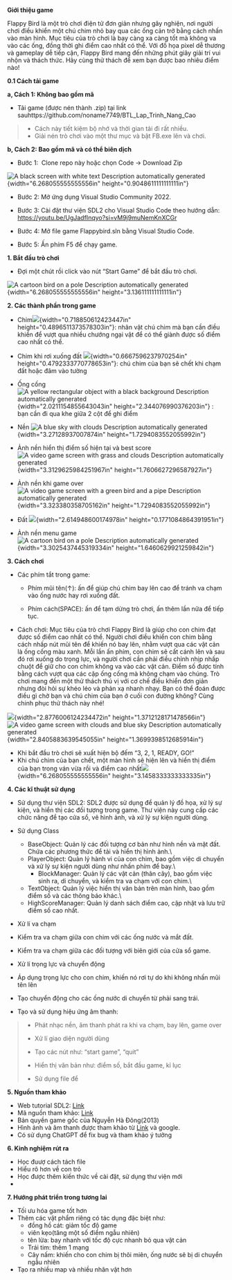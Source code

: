 **Giới thiệu game**

Flappy Bird là một trò chơi điện tử đơn giản nhưng gây nghiện, nơi người
chơi điều khiển một chú chim nhỏ bay qua các ống cản trở bằng cách nhấn
vào màn hình. Mục tiêu của trò chơi là bay càng xa càng tốt mà không va
vào các ống, đồng thời ghi điểm cao nhất có thể. Với đồ họa pixel dễ
thương và gameplay dễ tiếp cận, Flappy Bird mang đến những phút giây
giải trí vui nhộn và thách thức. Hãy cùng thử thách để xem bạn được bao
nhiêu điểm nào!

**0.1 Cách tải game**

**a, Cách 1: Không bao gồm mã**

- Tải game (được nén thành .zip) tại link
sauhttps://github.com/noname7749/BTL\_Lap\_Trinh\_Nang\_Cao

>-  Cách này tiết kiệm bộ nhớ và thời gian tải đi rất nhiều.
>-  Giải nén trò chơi vào một thư mục và bật FB.exe lên và chơi.

**b, Cách 2: Bao gồm mã và có thể biên dịch**

- Bước 1:  Clone repo này hoặc chọn Code -&gt; Download Zip 

![A black screen with white text Description automatically
generated](media/image1.png){width="6.268055555555556in"
height="0.9048611111111111in"}

- Bước 2: Mở ứng dụng Visual Studio Community 2022.

- Bước 3: Cài đặt thư viện SDL2 cho Visual Studio Code theo hướng dẫn:
<https://youtu.be/UgJadfInqyo?si=vM9j9muNemKnXCGr>

- Bước 4: Mở file game Flappybird.sln bằng Visual Studio Code.

- Bước 5: Ấn phím F5 để chạy game.

**1. Bắt đầu trò chơi**

- Đợi một chút rồi click vào nút “Start Game” để bắt đầu trò chơi.

![A cartoon bird on a pole Description automatically
generated](media/image2.png){width="6.268055555555556in"
height="3.136111111111111in"}

**2. Các thành phần trong game**

- Chim![](media/image3.png){width="0.718850612423447in"
height="0.4896511373578303in"}: nhân vật chú chim mà bạn cần điều khiển
để vượt qua nhiều chướng ngại vật để có thể giành được số điểm cao nhất
có thể.

- Chim khi rơi xuống đất
![](media/image4.png){width="0.6667596237970254in"
height="0.4792333770778653in"}: chú chim của bạn sẽ chết khi chạm đất
hoặc đâm vào tường

- Ống cống ![A yellow rectangular object with a black background
Description automatically
generated](media/image5.png){width="2.0211154855643043in"
height="2.344076990376203in"} : bạn cần đi qua khe giữa 2 cột để ghi
điểm

- Nền ![A blue sky with clouds Description automatically
generated](media/image6.png){width="3.27128937007874in"
height="1.7294083552055992in"}

- Ảnh nền hiển thị điểm số hiện tại và best score ![A video game screen
with grass and clouds Description automatically
generated](media/image7.png){width="3.3129625984251967in"
height="1.7606627296587927in"}

- Ảnh nền khi game over ![A video game screen with a green bird and a pipe
Description automatically
generated](media/image8.png){width="3.323380358705162in"
height="1.7294083552055992in"}

- Đất ![](media/image9.png){width="2.614948600174978in"
height="0.1771084864391951in"}

- Ảnh nền menu game![A cartoon bird on a pole Description automatically
generated](media/image10.png){width="3.3025437445319334in"
height="1.6460629921259842in"}

**3. Cách chơi**

- Các phím tắt trong game:

  - Phím mũi tên(↑): ấn để giúp chú chim bay lên cao để tránh va chạm vào
ống nước hay rơi xuống đất.

  - Phím cách(SPACE): ấn để tạm dừng trò chơi, ấn thêm lần nữa để tiếp tục.

- Cách chơi: Mục tiêu của trò chơi Flappy Bird là giúp cho con chim đạt
được số điểm cao nhất có thể. Người chơi điều khiển con chim bằng cách
nhấp nút mũi tên để khiến nó bay lên, nhằm vượt qua các vật cản là ống
cống màu xanh. Mỗi lần ấn phím, con chim sẽ cất cánh lên và sau đó rơi
xuống do trọng lực, và người chơi cần phải điều chỉnh nhịp nhấp chuột để
giữ cho con chim không va vào các vật cản. Điểm số được tính bằng cách
vượt qua các cặp ống cống mà không chạm vào chúng. Trò chơi mang đến một
thử thách thú vị với cơ chế điều khiển đơn giản nhưng đòi hỏi sự khéo
léo và phản xạ nhanh nhạy. Bạn có thể đoán được điều gì chờ bạn và chú
chim của bạn ở cuối con đường không? Cùng chinh phục thử thách này nhé!

![](media/image11.png){width="2.8776006124234472in"
height="1.3712128171478566in"}![A video game screen with clouds and blue
sky Description automatically
generated](media/image12.png){width="2.8405883639545055in"
height="1.3699398512685914in"}

- Khi bắt đầu trò chơi sẽ xuất hiện bộ đếm “3, 2, 1, READY, GO!”
- Khi chú chim của bạn chết, một màn hình sẽ hiện lên và hiển thị điểm của
bạn trong ván vừa rồi và điểm cao
nhất![](media/image13.png){width="6.268055555555556in"
height="3.1458333333333335in"}

**4. Các kĩ thuật sử dụng**

- Sử dụng thư viện SDL2: SDL2 được sử dụng để quản lý đồ họa, xử lý sự
kiện, và hiển thị các đối tượng trong game. Thư viện này cung cấp các
chức năng để tạo cửa sổ, vẽ hình ảnh, và xử lý sự kiện người dùng.

- Sử dụng Class

  - BaseObject: Quản lý các đối tượng cơ bản như hình nền và mặt đất. Chứa
 các phương thức để tải và hiển thị hình ảnh.\
  - PlayerObject: Quản lý hành vi của con chim, bao gồm việc di chuyển và
 xử lý sự kiện người dùng như nhấn phím để bay.\
    - BlockManager: Quản lý các vật cản (thân cây), bao gồm việc sinh ra, di
    chuyển, và kiểm tra va chạm với con chim.\
  - TextObject: Quản lý việc hiển thị văn bản trên màn hình, bao gồm điểm
  số và các thông báo khác.\
  -  HighScoreManager: Quản lý danh sách điểm cao, cập nhật và lưu trữ điểm số cao nhất.

- Xử lí va chạm

-  Kiểm tra va chạm giữa con chim với các ống nước và mắt đất.

-  Kiểm tra va chạm giữa các đối tượng với biên giới của cửa sổ game.
>
 - Xử lí trọng lực và chuyển động
>
 - Áp dụng trọng lực cho con chim, khiến nó rơi tự do khi không nhấn mũi tên lên
>
-  Tạo chuyển động cho các ống nước di chuyển từ phải sang trái.
>
- Tạo và sử dụng hiệu ứng âm thanh:
>
> - Phát nhạc nền, âm thanh phát ra khi va chạm, bay lên, game over
>
> - Xử lí giao diện người dùng
>
> - Tạo các nút như: “start game”, “quit”
>
>- Hiển thị văn bản như: điểm số, bắt đầu game, kỉ lục
>- Sử dụng file để 

**5. Nguồn tham khảo**
- Web tutorial SDL2: [Link](https://phattrienphanmem123az.com/lap-trinh-game-c-p2)
- Mã nguồn tham khảo: [Link](https://drive.google.com/file/d/1ru5ppPdtNbaqDJVK5a4j0NCl_hL__KsM/view)
- Bản quyền game gốc của Nguyễn Hà Đông(2013)
- Hình ảnh và âm thanh được tham khảo từ [Link](https://drive.google.com/file/d/1ru5ppPdtNbaqDJVK5a4j0NCl_hL__KsM/view) và google.
- Có sử dụng ChatGPT để fix bug và tham khảo ý tưởng

**6. Kinh nghiệm rút ra**
- Học đuượ cách tách file 
- Hiểu rõ hơn về con trỏ 
- Học được thêm kiến thức về cài đặt, sử dụng thư viện mới
- 


**7. Hướng phát triển trong tương lai**
- Tối ưu hóa game tốt hơn 
- Thêm các vật phẩm riêng có tác dụng đặc biệt như: 
  - đồng hồ cát: giảm tốc độ game
  - viên kẹo(tăng một số điểm ngẫu nhiên) 
  - tên lửa: bay nhanh với tốc độ cực nhanh bỏ qua vật cản
  - Trái tim: thêm 1 mạng
  - Cây nấm: khiến cho con chim bị thôi miên, ống nước sẽ bị di chuyển ngẫu nhiên 
- Tạo ra nhiều map và nhiều nhân vật hơn
